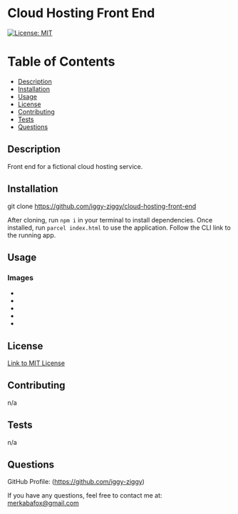 # Cloud Hosting Front End

[![License: MIT](https://img.shields.io/badge/License-MIT-yellow.svg)](https://opensource.org/licenses/MIT)

# Table of Contents

* [Description](#description)
* [Installation](#installation)
* [Usage](#usage)
* [License](#license)
* [Contributing](#contributing)
* [Tests](#tests)
* [Questions](#questions)

## Description

Front end for a fictional cloud hosting service.

## Installation

git clone https://github.com/iggy-ziggy/cloud-hosting-front-end

After cloning, run `npm i` in your terminal to install dependencies. Once installed, run `parcel index.html` to use the application. Follow the CLI link to the running app.

## Usage



### Images

* 



* 



* 



* 



* 




## License
[Link to MIT License](https://opensource.org/licenses/MIT)

## Contributing

n/a

## Tests

n/a

## Questions

GitHub Profile: (https://github.com/iggy-ziggy)

If you have any questions, feel free to contact me at:
merkabafox@gmail.com

